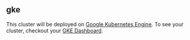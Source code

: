 ## gke

This cluster will be deployed on
[Google Kubernetes Engine](https://cloud.google.com/kubernetes-engine/). To see
your cluster, checkout your
[GKE Dashboard](https://console.cloud.google.com/kubernetes/list).

